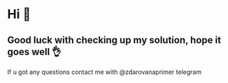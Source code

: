 # Hi 👋 
## Good luck with checking up my solution, hope it goes well 👌
If u got any questions contact me with @zdarovanaprimer telegram
